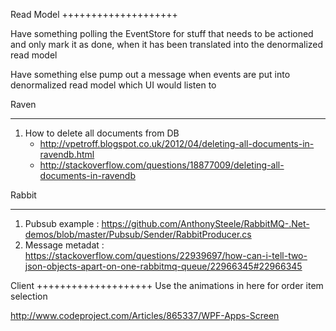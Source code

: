 Read Model
++++++++++++++++++++

Have something polling the EventStore for stuff that needs to be actioned and only mark it as done, when it has been translated
into the denormalized read model

Have something else pump out a message when events are put into denormalized read model which UI would listen to


Raven
_______________

1. How to delete all documents from DB 
   - http://vpetroff.blogspot.co.uk/2012/04/deleting-all-documents-in-ravendb.html
   - http://stackoverflow.com/questions/18877009/deleting-all-documents-in-ravendb


Rabbit
_______________

1. Pubsub example : https://github.com/AnthonySteele/RabbitMQ-.Net-demos/blob/master/Pubsub/Sender/RabbitProducer.cs
2. Message metadat : https://stackoverflow.com/questions/22939697/how-can-i-tell-two-json-objects-apart-on-one-rabbitmq-queue/22966345#22966345 




Client
++++++++++++++++++++
Use the animations in here for order item selection

http://www.codeproject.com/Articles/865337/WPF-Apps-Screen




